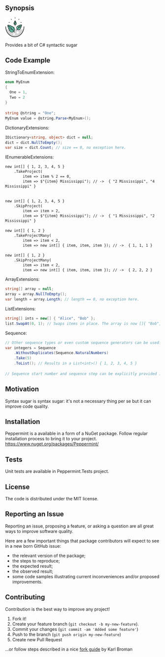 ## Synopsis

[![Peppermint](https://github.com/another-guy/Peppermint/raw/master/Peppermint.png)](https://github.com/another-guy/Peppermint)

Provides a bit of C# syntactic sugar

## Code Example

StringToEnumExtension:

```cs
enum MyEnum
{
  One = 1,
  Two = 2
}

string @string = "One";
MyEnum value = @string.Parse<MyEnum>();
```

DictionaryExtensions:
```cs
IDictionary<string, object> dict = null;
dict = dict.NullToEmpty();
var size = dict.Count; // size == 0, no exception here.
```

IEnumerableExtensions:
```
new int[] { 1, 2, 3, 4, 5 }
	.TakeProject(
		item => item % 2 == 0,
		item => $"{item} Mississippi"); // ->  { "2 Mississippi", "4 Mississippi" }
		
		
new int[] { 1, 2, 3, 4, 5 }
	.SkipProject(
		item => item > 2,
		item => $"{item} Mississippi"); // ->  { "1 Mississippi", "2 Mississippi" }
		
new int[] { 1, 2 }
	.TakeProjectMany(
		item => item < 2,
		item => new int[] { item, item, item }); // ->  { 1, 1, 1 }
		
new int[] { 1, 2 }
	.SkipProjectMany(
		item => item < 2,
		item => new int[] { item, item, item }); // ->  { 2, 2, 2 }
```

ArrayExtensions:
```cs
string[] array = null;
array = array.NullToEmpty();
var length = array.Length; // length == 0, no exception here.
```

ListExtensions:
```cs
string[] ints = new[] { "Alice", "Bob" };
list.SwapAt(0, 1); // Swaps items in place. The array is now []{ "Bob", "Alice" }
```

Sequence:
```cs
// Other sequence types or even custom sequence generators can be used.
var integers = Sequence
	.WithoutDuplicates(Sequence.NaturalNumbers)
	.Take(5)
	.ToList(); // Results in a List<int>() { 1, 2, 3, 4, 5 }

// Sequence start number and sequence step can be explicitly provided if necessary.
```

## Motivation

Syntax sugar is syntax sugar: it's not a necessary thing per se but it can improve code quality.

## Installation

Peppermint is a available in a form of a NuGet package.
Follow regular installation process to bring it to your project.
https://www.nuget.org/packages/Peppermint/

## Tests

Unit tests are available in Peppermint.Tests project.

## License

The code is distributed under the MIT license.

## Reporting an Issue

Reporting an issue, proposing a feature, or asking a question are all great ways to improve software quality.

Here are a few important things that package contributors will expect to see in a new born GitHub issue:
* the relevant version of the package;
* the steps to reproduce;
* the expected result;
* the observed result;
* some code samples illustrating current inconveniences and/or proposed improvements.

## Contributing

Contribution is the best way to improve any project!

1. Fork it!
2. Create your feature branch (```git checkout -b my-new-feature```).
3. Commit your changes (```git commit -am 'Added some feature'```)
4. Push to the branch (```git push origin my-new-feature```)
5. Create new Pull Request

...or follow steps described in a nice [fork guide](http://kbroman.org/github_tutorial/pages/fork.html) by Karl Broman
